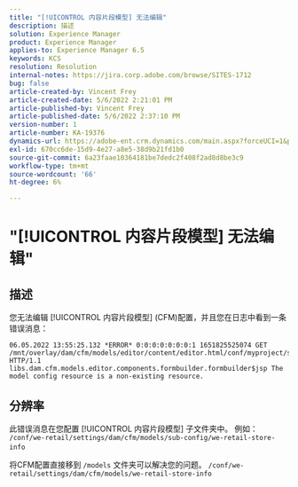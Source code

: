 ```yaml
---
title: "[!UICONTROL 内容片段模型] 无法编辑"
description: 描述
solution: Experience Manager
product: Experience Manager
applies-to: Experience Manager 6.5
keywords: KCS
resolution: Resolution
internal-notes: https://jira.corp.adobe.com/browse/SITES-1712
bug: false
article-created-by: Vincent Frey
article-created-date: 5/6/2022 2:21:01 PM
article-published-by: Vincent Frey
article-published-date: 5/6/2022 2:37:10 PM
version-number: 1
article-number: KA-19376
dynamics-url: https://adobe-ent.crm.dynamics.com/main.aspx?forceUCI=1&pagetype=entityrecord&etn=knowledgearticle&id=c91330bb-47cd-ec11-a7b5-6045bd00db25
exl-id: 670cc6de-15d9-4e27-a8e5-38d9b21fd1b0
source-git-commit: 6a23faae10364181be7dedc2f408f2ad8d8be3c9
workflow-type: tm+mt
source-wordcount: '66'
ht-degree: 6%

---
```


# &quot;[!UICONTROL 内容片段模型] 无法编辑&quot;

## 描述


您无法编辑 [!UICONTROL 内容片段模型] (CFM)配置，并且您在日志中看到一条错误消息：

```
06.05.2022 13:55:25.132 *ERROR* 0:0:0:0:0:0:0:1 1651825525074 GET 
/mnt/overlay/dam/cfm/models/editor/content/editor.html/conf/myproject/settings/dam/cfm/models/mycompanymodels HTTP/1.1 
libs.dam.cfm.models.editor.components.formbuilder.formbuilder$jsp The model config resource is a non-existing resource.
```

## 分辨率


此错误消息在您配置 [!UICONTROL 内容片段模型] 子文件夹中。
例如： `/conf/we-retail/settings/dam/cfm/models/sub-config/we-retail-store-info` 

将CFM配置直接移到 `/models` 文件夹可以解决您的问题。
`/conf/we-retail/settings/dam/cfm/models/we-retail-store-info`
